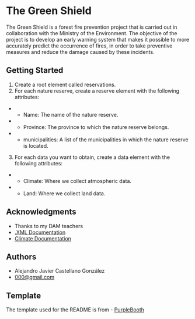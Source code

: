 # The Green Shield

The Green Shield is a forest fire prevention project that is carried out in collaboration with the Ministry of the Environment. The objective of the project is to develop an early warning system that makes it possible to more accurately predict the occurrence of fires, in order to take preventive measures and reduce the damage caused by these incidents.

## Getting Started
1. Create a root element called reservations.
2. For each nature reserve, create a reserve element with the following attributes:
- * Name: The name of the nature reserve.
- * Province: The province to which the nature reserve belongs.
- * municipalities: A list of the municipalities in which the nature reserve is located.
3. For each data you want to obtain, create a data element with the following attributes:
- * Climate: Where we collect atmospheric data.
- * Land: Where we collect land data.

## Acknowledgments
- Thanks to my DAM teachers
- [.XML Documentation](https://www.mclibre.org/consultar/xml/lecciones/xml-dtd.html)
- [Climate Documentation](https://flexbooks.ck12.org/cbook/ck-12-conceptos-de-ciencias-de-la-tierra-grados-6-8-en-espanol/section/8.14/primary/lesson/recopilar-datos-del-tiempo/)


## Authors
- Alejandro Javier Castellano González
- 000@gmail.com

## Template
The template used for the README is from - [PurpleBooth](https://github.com/PurpleBooth/a-good-readme-template)